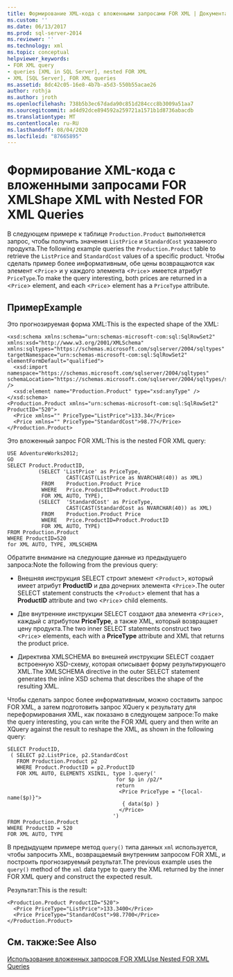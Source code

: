 ```yaml
---
title: Формирование XML-кода с вложенными запросами FOR XML | Документация Майкрософт
ms.custom: ''
ms.date: 06/13/2017
ms.prod: sql-server-2014
ms.reviewer: ''
ms.technology: xml
ms.topic: conceptual
helpviewer_keywords:
- FOR XML query
- queries [XML in SQL Server], nested FOR XML
- XML [SQL Server], FOR XML queries
ms.assetid: 8dc42c05-16e8-4b7b-a5d3-550b55acae26
author: rothja
ms.author: jroth
ms.openlocfilehash: 738b5b3ec67dada90c851d284ccc8b3009a51aa7
ms.sourcegitcommit: ad4d92dce894592a259721a1571b1d8736abacdb
ms.translationtype: MT
ms.contentlocale: ru-RU
ms.lasthandoff: 08/04/2020
ms.locfileid: "87665895"
---
```

# <a name="shape-xml-with-nested-for-xml-queries"></a><span data-ttu-id="dffce-102">Формирование XML-кода с вложенными запросами FOR XML</span><span class="sxs-lookup"><span data-stu-id="dffce-102">Shape XML with Nested FOR XML Queries</span></span>
  <span data-ttu-id="dffce-103">В следующем примере к таблице `Production.Product` выполняется запрос, чтобы получить значения `ListPrice` и `StandardCost` указанного продукта.</span><span class="sxs-lookup"><span data-stu-id="dffce-103">The following example queries the `Production.Product` table to retrieve the `ListPrice` and `StandardCost` values of a specific product.</span></span> <span data-ttu-id="dffce-104">Чтобы сделать пример более информативным, обе цены возвращаются как элемент <`Price`> и у каждого элемента <`Price`> имеется атрибут `PriceType`.</span><span class="sxs-lookup"><span data-stu-id="dffce-104">To make the query interesting, both prices are returned in a <`Price`> element, and each <`Price`> element has a `PriceType` attribute.</span></span>  
  
## <a name="example"></a><span data-ttu-id="dffce-105">Пример</span><span class="sxs-lookup"><span data-stu-id="dffce-105">Example</span></span>  
 <span data-ttu-id="dffce-106">Это прогнозируемая форма XML:</span><span class="sxs-lookup"><span data-stu-id="dffce-106">This is the expected shape of the XML:</span></span>  
  
```  
<xsd:schema xmlns:schema="urn:schemas-microsoft-com:sql:SqlRowSet2" xmlns:xsd="http://www.w3.org/2001/XMLSchema" xmlns:sqltypes="https://schemas.microsoft.com/sqlserver/2004/sqltypes" targetNamespace="urn:schemas-microsoft-com:sql:SqlRowSet2" elementFormDefault="qualified">  
  <xsd:import namespace="https://schemas.microsoft.com/sqlserver/2004/sqltypes" schemaLocation="https://schemas.microsoft.com/sqlserver/2004/sqltypes/sqltypes.xsd" />  
  <xsd:element name="Production.Product" type="xsd:anyType" />  
</xsd:schema>  
<Production.Product xmlns="urn:schemas-microsoft-com:sql:SqlRowSet2" ProductID="520">  
  <Price xmlns="" PriceType="ListPrice">133.34</Price>  
  <Price xmlns="" PriceType="StandardCost">98.77</Price>  
</Production.Product>  
```  
  
 <span data-ttu-id="dffce-107">Это вложенный запрос FOR XML:</span><span class="sxs-lookup"><span data-stu-id="dffce-107">This is the nested FOR XML query:</span></span>  
  
```  
USE AdventureWorks2012;  
GO  
SELECT Product.ProductID,   
          (SELECT 'ListPrice' as PriceType,   
                   CAST(CAST(ListPrice as NVARCHAR(40)) as XML)   
           FROM    Production.Product Price   
           WHERE   Price.ProductID=Product.ProductID   
           FOR XML AUTO, TYPE),  
          (SELECT  'StandardCost' as PriceType,   
                   CAST(CAST(StandardCost as NVARCHAR(40)) as XML)   
           FROM    Production.Product Price   
           WHERE   Price.ProductID=Product.ProductID   
           FOR XML AUTO, TYPE)  
FROM Production.Product  
WHERE ProductID=520  
for XML AUTO, TYPE, XMLSCHEMA  
```  
  
 <span data-ttu-id="dffce-108">Обратите внимание на следующие данные из предыдущего запроса:</span><span class="sxs-lookup"><span data-stu-id="dffce-108">Note the following from the previous query:</span></span>  
  
-   <span data-ttu-id="dffce-109">Внешняя инструкция SELECT строит элемент <`Product`>, который имеет атрибут **ProductID** и два дочерних элемента <`Price`>.</span><span class="sxs-lookup"><span data-stu-id="dffce-109">The outer SELECT statement constructs the <`Product`> element that has a **ProductID** attribute and two <`Price`> child elements.</span></span>  
  
-   <span data-ttu-id="dffce-110">Две внутренние инструкции SELECT создают два элемента <`Price`>, каждый с атрибутом **PriceType**, а также XML, который возвращает цену продукта.</span><span class="sxs-lookup"><span data-stu-id="dffce-110">The two inner SELECT statements construct two <`Price`> elements, each with a **PriceType** attribute and XML that returns the product price.</span></span>  
  
-   <span data-ttu-id="dffce-111">Директива XMLSCHEMA во внешней инструкции SELECT создает встроенную XSD-схему, которая описывает форму результирующего XML.</span><span class="sxs-lookup"><span data-stu-id="dffce-111">The XMLSCHEMA directive in the outer SELECT statement generates the inline XSD schema that describes the shape of the resulting XML.</span></span>  
  
 <span data-ttu-id="dffce-112">Чтобы сделать запрос более информативным, можно составить запрос FOR XML, а затем подготовить запрос XQuery к результату для переформирования XML, как показано в следующем запросе:</span><span class="sxs-lookup"><span data-stu-id="dffce-112">To make the query interesting, you can write the FOR XML query and then write an XQuery against the result to reshape the XML, as shown in the following query:</span></span>  
  
```  
SELECT ProductID,   
 ( SELECT p2.ListPrice, p2.StandardCost  
   FROM Production.Product p2   
   WHERE Product.ProductID = p2.ProductID  
   FOR XML AUTO, ELEMENTS XSINIL, type ).query('  
                                   for $p in /p2/*  
                                   return   
                                    <Price PriceType = "{local-name($p)}">  
                                     { data($p) }  
                                    </Price>  
                                  ')  
FROM Production.Product  
WHERE ProductID = 520  
FOR XML AUTO, TYPE  
```  
  
 <span data-ttu-id="dffce-113">В предыдущем примере метод `query()` типа данных `xml` используется, чтобы запросить XML, возвращаемый внутренним запросом FOR XML, и построить прогнозируемый результат.</span><span class="sxs-lookup"><span data-stu-id="dffce-113">The previous example uses the `query()` method of the `xml` data type to query the XML returned by the inner FOR XML query and construct the expected result.</span></span>  
  
 <span data-ttu-id="dffce-114">Результат:</span><span class="sxs-lookup"><span data-stu-id="dffce-114">This is the result:</span></span>  
  
```  
<Production.Product ProductID="520">  
  <Price PriceType="ListPrice">133.3400</Price>  
  <Price PriceType="StandardCost">98.7700</Price>  
</Production.Product>  
```  
  
## <a name="see-also"></a><span data-ttu-id="dffce-115">См. также:</span><span class="sxs-lookup"><span data-stu-id="dffce-115">See Also</span></span>  
 [<span data-ttu-id="dffce-116">Использование вложенных запросов FOR XML</span><span class="sxs-lookup"><span data-stu-id="dffce-116">Use Nested FOR XML Queries</span></span>](use-nested-for-xml-queries.md)  
  
  
